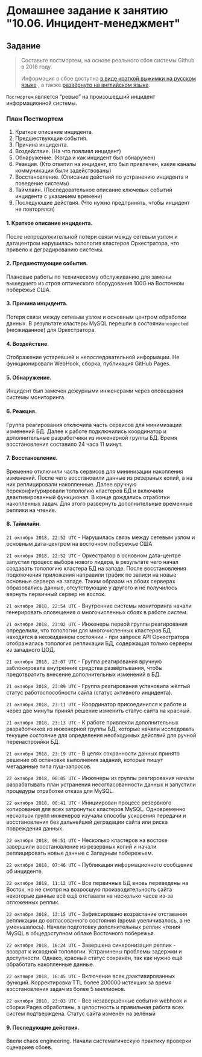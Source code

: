 # Домашнее задание к занятию "10.06. Инцидент-менеджмент"

## Задание 

> Составьте постмортем, на основе реального сбоя системы Github в 2018 году.
> 
> Информация о сбое доступна [в виде краткой выжимки на русском языке](https://habr.com/ru/post/427301/) , а
> также [развёрнуто на английском языке](https://github.blog/2018-10-30-oct21-post-incident-analysis/).


`Постмортем` является “ревью” на произошедший инцидент информационной системы.

### План Постмортем
1. Краткое описание инцидента.
2. Предшествующие события.
3. Причина инцидента.
4. Воздействие. (На что повлиял инцидент)
5. Обнаружение. (Когда и как инцидент был обнаружен)
6. Реакция. (Кто ответил на инцидент, кто был привлечен, какие каналы коммуникации были задействованы)
7. Восстановление. (Описание действий по устранению инцидента и поведение системы)
8. Таймлайн. (Последовательное описание ключевых событий инцидента с указанием времени)
9. Последующие действия. (Что нужно предпринять, чтобы инцидент не повторялся)

#### 1. Краткое описание инцидента.
После непродолжительной потери связи между сетевым узлом и датацентром нарушилась топология кластеров Оркестратора, что привело к деградированию системы.

#### 2. Предшествующие события.
Плановые работы по техническому обслуживанию для замены вышедшего из строя оптического оборудования 100G на Восточном побережье США.

#### 3. Причина инцидента.
Потеря связи между сетевым узлом и основным центром обработки данных. В результате кластеры MySQL перешли в состояни`unexpected` (неожиданное) для Оркестратора.

#### 4. Воздействие.
Отображение устаревшей и непоследовательной информации. Не функционировали WebHook, сборка, публикация GitHub Pages.

#### 5. Обнаружение.
Инцидент был замечен дежурными инженерами через оповещения системы мониторинга.

#### 6. Реакция.
Группа реагирования отключила часть сервисов для минимизации изменений БД. 
Далее к работе подключились координатор и дополнительные разработчики из инженерной группы БД.
Время восстановления составило 24 часа 11 минут.

#### 7. Восстановление.
Временно отключили часть сервисов для мининизации накопления изменений.
После чего восстановили данные из резервных копий, а на них реплицировали накопленные.
Далее вручную переконфигурировали топологию кластеров БД и включили деактивированный функционал.
В конце дождались отработки накопленных задач. Для этого развернуть дополнительные временные реплики на чтение.

#### 8. Таймлайн.
`21 октября 2018, 22:52 UTC` - Нарушилась связь между сетевым узлом и основным дата-центром на восточном побережье США

`21 октября 2018, 22:52 UTC` - Оркестратор в основном дата-центре запустил процесс выбора нового лидера, в результате чего начал создавать топологию кластера БД на западе. 
После восстановления подключения приложения направили трафик по записи на новые основные сервера на западе. 
Таким образом на обоих серверах образовались данные, отсутствующие у другого и не получилось вернуть первичный сервер не восток.

`21 октября 2018, 22:54 UTC` - Внутренние системы мониторинга начали генерировать оповещения о многочисленных сбоях в работе систем.

`21 октября 2018, 23:02 UTC` - Инженеры первой группы реагирования определили, что топологии для многочисленных кластеров БД находятся в неожиданном состоянии - 
при запросе API Оркестратора отображалась топология репликации БД, содержащая только серверы из западного ЦОД.

`21 октября 2018, 23:07 UTC` - Группа реагирования вручную заблокировала внутренние средства развёртывания, чтобы предотвратить внесение дополнительных изменений в БД.

`21 октября 2018, 23:09 UTC` - Группа реагирования установила жёлтый статус работоспособности сайта (статус активного инцидента).

`21 октября 2018, 23:11 UTC` - Координатор присоединился к работе и через две минуты принял решение изменить статус сайта на красный.

`21 октября 2018, 23:13 UTC` - К работе привлекли дополнительных разработчиков из инженерной группы БД, 
которые начали исследовать текущее состояние для определения необходимых действий для ручной перенастроийки БД.

`21 октября 2018, 23:19 UTC` - В целях сохранности данных принято решение об остановке выполнения заданий, которые пишут метаданные типа пуш-запросов.

`22 октября 2018, 00:05 UTC` - Инженеры из группы реагирования начали разрабатывать план устранения несогласованности данных и запустили процедуры отработки отказа для MySQL.

`22 октября 2018, 00:41 UTC` - Инициирован процесс резервного копирования для всех затронутых кластеров MySQL. 
Одновременно нескольок групп инженеров изучали способы ускорения передачи и восстановления без дальнейшей деградации сайта или риска повреждения данных.

`22 октября 2018, 06:51 UTC` - Несколько кластеров на востоке завершили восстановление из резервных копий и начали реплицировать новые данные с Западным побережьем.

`22 октября 2018, 07:46 UTC` - Публикация информационного сообщение об инциденте.

`22 октября 2018, 11:12 UTC` - Все первичные БД вновь переведены на Восток, но не смотря на возросшую производительность сайта некоторые данные всё ещё отставали 
на несколько часов из-за отложенных реплик.

`22 октября 2018, 13:15 UTC` - Зафиксировано возрастание отставания репликации до согласованного состояния (время увеличивалось, а не уменьшалось). 
Начали подготовку дополнительных реплик чтения MySQL в общедоступном облаке Восточного побережья.

`22 октября 2018, 16:24 UTC` - Завершена синхронизация реплик - возврат к исходной топологии. Устранинены проблемы задержки и доступности. 
Однако, красный статус сохранён, так как нужно ещё обработать накопленные данные.

`22 октяюря 2018, 16:45 UTC` - Включение всех дэактивированных функций. Корректировка TTL более 200000 истекших за время восстановления задач из более 5 миллионов.

`22 октября 2018, 23:03 UTC` - Все незавершённые события webhook и сборки Pages обработаны, а целостность и правильная работа всех систем подтверждена. 
Статус сайта изменён на зелёный

#### 9. Последующие действия.
Ввели chaos engineering. Начали систематическую практику проверки сценариев сбоев.
